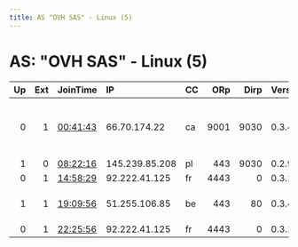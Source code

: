 ```yaml
---
title: AS "OVH SAS" - Linux (5)
---
```


# AS: "OVH SAS" - Linux (5)

|   Up |   Ext | JoinTime                                                                                            | IP             | CC   |   ORp |   Dirp | Version   | Contact                  | Nickname       |   eFamMembers |
|-----:|------:|:----------------------------------------------------------------------------------------------------|:---------------|:-----|------:|-------:|:----------|:-------------------------|:---------------|--------------:|
|    0 |     1 | [00:41:43](https://metrics.torproject.org/rs.html#details/D795AAA0AB820B6A2076CDD5495709445049F7A6) | 66.70.174.22   | ca   |  9001 |   9030 | 0.3.4.8   | Dr Remmiz -- drremmiz AT | Zimmer4MntTest |             1 |
|    1 |     0 | [08:22:16](https://metrics.torproject.org/rs.html#details/1C70C2AA7F3772CE07C4EF6B18A6E330150372EE) | 145.239.85.208 | pl   |   443 |   9030 | 0.2.9.16  | None                     | Unnamed        |             1 |
|    0 |     1 | [14:58:29](https://metrics.torproject.org/rs.html#details/033DC13D5639A530C098388D8F53A693D76AD59B) | 92.222.41.125  | fr   |  4443 |      0 | 0.3.1.7   | None                     | Unnamed        |             1 |
|    1 |     1 | [19:09:56](https://metrics.torproject.org/rs.html#details/B4486871EA062BAF2354F070FECC344CF3C20880) | 51.255.106.85  | be   |   443 |     80 | 0.3.4.8   | no at contact dot com    | oberon         |             1 |
|    0 |     1 | [22:25:56](https://metrics.torproject.org/rs.html#details/19B3BAB659AB288B95FFD2E820CE0A467181B5D2) | 92.222.41.125  | fr   |  4443 |      0 | 0.3.1.7   | None                     | Unnamed        |             1 |
